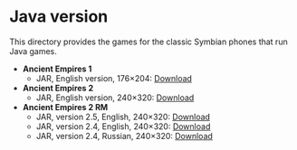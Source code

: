# Java version
This directory provides the games for the classic Symbian phones that run Java games.

* **Ancient Empires 1**
	* JAR, English version, 176×204: [Download](https://bit.ly/ae1-176x204-jar)
* **Ancient Empires 2**
	* JAR, English version, 240×320: [Download](https://bit.ly/ae2-240x320-jar)
* **Ancient Empires 2 RM**
	* JAR, version 2.5, English, 240×320: [Download](https://bit.ly/ae2rm-25-jar)
	* JAR, version 2.4, English, 240×320: [Download](https://bit.ly/ae2rm-24en-jar)
	* JAR, version 2.4, Russian, 240×320: [Download](https://bit.ly/ae2rm-24ru-jar)
